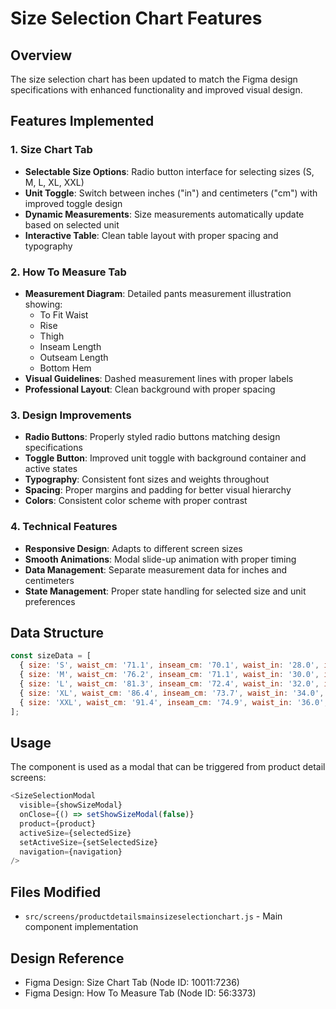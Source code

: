 # Size Selection Chart Features

## Overview
The size selection chart has been updated to match the Figma design specifications with enhanced functionality and improved visual design.

## Features Implemented

### 1. Size Chart Tab
- **Selectable Size Options**: Radio button interface for selecting sizes (S, M, L, XL, XXL)
- **Unit Toggle**: Switch between inches ("in") and centimeters ("cm") with improved toggle design
- **Dynamic Measurements**: Size measurements automatically update based on selected unit
- **Interactive Table**: Clean table layout with proper spacing and typography

### 2. How To Measure Tab
- **Measurement Diagram**: Detailed pants measurement illustration showing:
  - To Fit Waist
  - Rise
  - Thigh
  - Inseam Length
  - Outseam Length
  - Bottom Hem
- **Visual Guidelines**: Dashed measurement lines with proper labels
- **Professional Layout**: Clean background with proper spacing

### 3. Design Improvements
- **Radio Buttons**: Properly styled radio buttons matching design specifications
- **Toggle Button**: Improved unit toggle with background container and active states
- **Typography**: Consistent font sizes and weights throughout
- **Spacing**: Proper margins and padding for better visual hierarchy
- **Colors**: Consistent color scheme with proper contrast

### 4. Technical Features
- **Responsive Design**: Adapts to different screen sizes
- **Smooth Animations**: Modal slide-up animation with proper timing
- **Data Management**: Separate measurement data for inches and centimeters
- **State Management**: Proper state handling for selected size and unit preferences

## Data Structure
```javascript
const sizeData = [
  { size: 'S', waist_cm: '71.1', inseam_cm: '70.1', waist_in: '28.0', inseam_in: '27.6' },
  { size: 'M', waist_cm: '76.2', inseam_cm: '71.1', waist_in: '30.0', inseam_in: '28.0' },
  { size: 'L', waist_cm: '81.3', inseam_cm: '72.4', waist_in: '32.0', inseam_in: '28.5' },
  { size: 'XL', waist_cm: '86.4', inseam_cm: '73.7', waist_in: '34.0', inseam_in: '29.0' },
  { size: 'XXL', waist_cm: '91.4', inseam_cm: '74.9', waist_in: '36.0', inseam_in: '29.5' },
];
```

## Usage
The component is used as a modal that can be triggered from product detail screens:

```javascript
<SizeSelectionModal
  visible={showSizeModal}
  onClose={() => setShowSizeModal(false)}
  product={product}
  activeSize={selectedSize}
  setActiveSize={setSelectedSize}
  navigation={navigation}
/>
```

## Files Modified
- `src/screens/productdetailsmainsizeselectionchart.js` - Main component implementation

## Design Reference
- Figma Design: Size Chart Tab (Node ID: 10011:7236)
- Figma Design: How To Measure Tab (Node ID: 56:3373)
